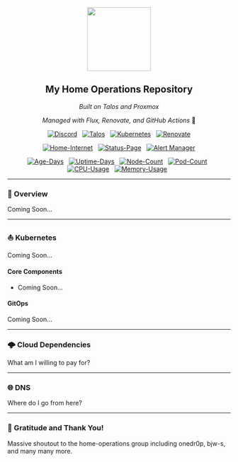 <div align="center">

<img src="https://raw.githubusercontent.com/onedr0p/home-ops/main/docs/src/assets/logo.png" align="center" width="144px" height="144px"/>

## My Home Operations Repository

_Built on Talos and Proxmox_

_Managed with Flux, Renovate, and GitHub Actions_ 🤖

[![Discord](https://img.shields.io/discord/673534664354430999?style=for-the-badge&label&logo=discord&logoColor=white&color=blue)](https://discord.gg/home-operations)&nbsp;&nbsp;
[![Talos](https://img.shields.io/endpoint?url=https%3A%2F%2Fkromgo.ewatkins.dev%2Fquery%3Fformat%3Dendpoint%26metric%3Dtalos_version&style=for-the-badge&logo=talos&logoColor=white&color=blue&label=%20)](https://www.talos.dev/)&nbsp;&nbsp;
[![Kubernetes](https://img.shields.io/endpoint?url=https%3A%2F%2Fkromgo.ewatkins.dev%2Fquery%3Fformat%3Dendpoint%26metric%3Dkubernetes_version&style=for-the-badge&logo=kubernetes&logoColor=white&color=blue&label=%20)](https://kubernetes.io/)&nbsp;&nbsp;
[![Renovate](https://img.shields.io/github/actions/workflow/status/ewatkins/talos-cluster/renovate.yaml?branch=main&label=&logo=renovatebot&style=for-the-badge&color=blue)](https://github.com/ewatkins/talos-cluster/actions/workflows/renovate.yaml)

</div>

<div align="center">

[![Home-Internet](https://img.shields.io/uptimerobot/status/m797091225-baba12b223916efaf9441add?color=brightgreeen&label=Home%20Internet&style=for-the-badge&logo=v&logoColor=white)](https://status.ewatkins.dev)&nbsp;&nbsp;
[![Status-Page](https://img.shields.io/uptimerobot/status/m797091225-baba12b223916efaf9441add?color=brightgreeen&label=Status%20Page&style=for-the-badge&logo=statuspage&logoColor=white)](https://status.ewatkins.dev)&nbsp;&nbsp;
[![Alert Manager](https://img.shields.io/endpoint?url=https%3A%2F%2Fhealthchecks.io%2Fb%2F2%2Fac7b0558-1361-42ec-9f31-06d18a40aca8.shields?color=brightgreeen&label=Alertmanager&style=for-the-badge&logo=prometheus&logoColor=white)](https://status.ewatkins.dev)

</div>

<div align="center">

[![Age-Days](https://img.shields.io/endpoint?url=https%3A%2F%2Fkromgo.ewatkins.dev%2Fquery%3Fformat%3Dendpoint%26metric%3Dcluster_age_days&style=flat-square&label=Age)](https://github.com/kashalls/kromgo/)&nbsp;&nbsp;
[![Uptime-Days](https://img.shields.io/endpoint?url=https%3A%2F%2Fkromgo.ewatkins.dev%2Fquery%3Fformat%3Dendpoint%26metric%3Dcluster_uptime_days&style=flat-square&label=Uptime)](https://github.com/kashalls/kromgo/)&nbsp;&nbsp;
[![Node-Count](https://img.shields.io/endpoint?url=https%3A%2F%2Fkromgo.ewatkins.dev%2Fquery%3Fformat%3Dendpoint%26metric%3Dcluster_node_count&style=flat-square&label=Nodes)](https://github.com/kashalls/kromgo/)&nbsp;&nbsp;
[![Pod-Count](https://img.shields.io/endpoint?url=https%3A%2F%2Fkromgo.ewatkins.dev%2Fquery%3Fformat%3Dendpoint%26metric%3Dcluster_pod_count&style=flat-square&label=Pods)](https://github.com/kashalls/kromgo/)&nbsp;&nbsp;
[![CPU-Usage](https://img.shields.io/endpoint?url=https%3A%2F%2Fkromgo.ewatkins.dev%2Fquery%3Fformat%3Dendpoint%26metric%3Dcluster_cpu_usage&style=flat-square&label=CPU)](https://github.com/kashalls/kromgo/)&nbsp;&nbsp;
[![Memory-Usage](https://img.shields.io/endpoint?url=https%3A%2F%2Fkromgo.ewatkins.dev%2Fquery%3Fformat%3Dendpoint%26metric%3Dcluster_memory_usage&style=flat-square&label=Memory)](https://github.com/kashalls/kromgo/)&nbsp;&nbsp;

</div>

---

### 📖 Overview

Coming Soon...

---

### ⛵ Kubernetes

Coming Soon...

#### Core Components

- Coming Soon...

#### GitOps

Coming Soon...

---

### 🌩️ Cloud Dependencies

What am I willing to pay for?

---

### 🌐 DNS

Where do I go from here?

---

### 🤝 Gratitude and Thank You!

Massive shoutout to the home-operations group including onedr0p, bjw-s, and many many more.
